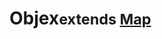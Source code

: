 <h1>Objex<small>extends <a href="https://www.google.com/url?sa=t&rct=j&q=&esrc=s&source=web&cd=&cad=rja&uact=8&ved=2ahUKEwi3ueujtM_rAhUu7HMBHWCUBT8QFjAAegQIARAC&url=https%3A%2F%2Fdeveloper.mozilla.org%2Fen%2Fdocs%2FWeb%2FJavaScript%2FReference%2FGlobal_Objects%2FMap&usg=AOvVaw2DWiaVC6hrWoxVAMZ7NbWp" target="_blank">Map</a></small></h1>